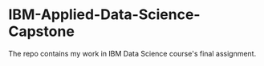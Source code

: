 # IBM-Applied-Data-Science-Capstone
The repo contains my work in IBM Data Science course's final assignment.
